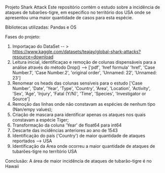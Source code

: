 Projeto Shark Attack
Este repositório contém o estudo sobre a incidência de ataques de tubarões-tigre, em especifico no território dos USA onde se apresentou uma maior quantidade de casos para esta espécie.

Bibliotecas utilizadas: Pandas e OS

Fases do projeto:

1) Importaçao do DataSet -- > https://www.kaggle.com/datasets/teajay/global-shark-attacks?resource=download
2) Leitura inicial, identificaçao e remoção de colunas dispensáveis para a análise através do método Drop() --> ['pdf', 'href formula' 'href', 'Case Number.1', 'Case Number.2', 'original order', 'Unnamed: 22', 'Unnamed: 23']
3) Renomear os heads das colunas sensíveis para o estudo ['Case Number', 'Date', 'Year', 'Type', 'Country', 'Area', 'Location', 'Activity', 'Sex', 'Age', 'Injury', 'Fatal (Y/N)', 'Time', 'Species', 'Investigator or Source']
4) Remoção das linhas onde não constavam as espécies de nenhum tipo (Nan/empy values);
5) Criação de mascara para identificar apenas os ataques nos quais constavam a espécie Tiger;
6) Transformação da coluna 'Year' de float64 para int64
7) Descarte das incidências anteriores ao ano de 1543
8) Identificação do país ('Country') de maior quantidade de ataques reportados --> USA
9) Identificação da Area onde ocorreu a maior quantidade de ataques de tubarões-tigre no terrítório USA

Conclusão: A área de maior incidência de ataques de tubarão-tigre é no Hawaii




